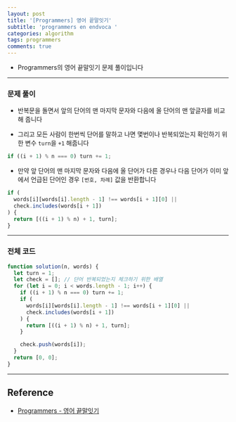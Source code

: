 ```yaml
---
layout: post
title: '[Programmers] 영어 끝말잇기'
subtitle: 'programmers en endvoca '
categories: algorithm
tags: programmers
comments: true
---
```


- Programmers의 영어 끝말잇기 문제 풀이입니다

---

### 문제 풀이

- 반복문을 돌면서 앞의 단어의 맨 마지막 문자와 다음에 올 단어의 맨 앞글자를 비교해 줍니다

- 그리고 모든 사람이 한번씩 단어를 말하고 나면 몇번이나 반복되었는지 확인하기 위한 변수 `turn`을 `+1` 해줍니다

```javascript
if ((i + 1) % n === 0) turn += 1;
```

- 만약 앞 단어의 맨 마지막 문자와 다음에 올 단어가 다른 경우나 다음 단어가 이미 앞에서 언급된 단어인 경우 `[번호, 차례]` 값을 반환합니다

```javascript
if (
  words[i][words[i].length - 1] !== words[i + 1][0] ||
  check.includes(words[i + 1])
) {
  return [((i + 1) % n) + 1, turn];
}
```

---

### 전체 코드

```javascript
function solution(n, words) {
  let turn = 1;
  let check = []; // 단어 반복되었는지 체크하기 위한 배열
  for (let i = 0; i < words.length - 1; i++) {
    if ((i + 1) % n === 0) turn += 1;
    if (
      words[i][words[i].length - 1] !== words[i + 1][0] ||
      check.includes(words[i + 1])
    ) {
      return [((i + 1) % n) + 1, turn];
    }

    check.push(words[i]);
  }
  return [0, 0];
}
```

---

## Reference

- [Programmers - 영어 끝말잇기](https://programmers.co.kr/learn/courses/30/lessons/12981)

